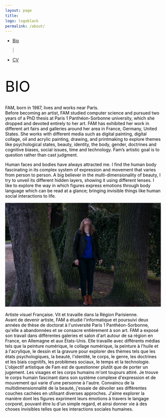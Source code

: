 ```yaml
---
layout: page
title: 
logo: logoblack
permalink: /about/
---
```


<nav class="navbarshop">

 <ul>
      <li class="nav-item">
        <a href="{{ site.baseurl }}/biography/">Bio</a>
       </li>
     
 <span aria-hidden="true" style="color: grey">|</span>
       <li class="nav-item">
       <a href="{{ site.baseurl }}/cv/">CV</a>
       </li>
  </ul>
</nav>
  


<br><br>
<span style="color: Black; text-align: center;"> <font size="8">BIO </font> </span>

<p style="color: black; text-align: left;">
<br>
FAM, born in 1987, lives and works near Paris. <br>
Before becoming an artist, FAM studied computer science and pursued two years of a PhD thesis at Paris 1 Panthéon-Sorbonne university, which she dropped and devoted entirely to her art.
FAM has exhibited her work in different art fairs and galleries around her area in France, Germany, United States. She works with different media such as digital painting, digital collage, oil and acrylic painting, drawing, and printmaking to explore themes like psychological states, beauty, identity, the body, gender, doctrines and cognitive biases, social issues,  time and technology.
Fam’s artistic goal is to question rather than cast judgment.
</p>

<span style="color: black;">
Human faces and bodies have always attracted me. I find the human body fascinating in its complex system of expression and movement that varies from person to person. A big believer in the multi-dimensionality of beauty, I try to unveil its different hidden layers, showing it using different lenses. I like to explore the way in which figures express emotions through body language which can be read at a glance; bringing invisible things like human social interactions to life.
</span>

![RestezChezVous](/img/artist/artist1.JPG) 


<span style="color: black;">
Artiste visuel Française. Vit et travaille dans la Région Parisienne. 
</span>  
<span style="color: black;"> <br>
Avant de devenir artiste, FAM a étudié l'informatique et poursuivi deux années de thèse de doctorat à l'université Paris 1 Panthéon-Sorbonne, qu'elle a abandonnées et se consacre entièrement à son art. FAM a exposé son travail dans différentes galeries et salon d'art autour de sa région en France, en Allemagne et aux États-Unis. Elle travaille avec différents médias tels que la peinture numérique, le collage numérique, la peinture à l'huile et à l'acrylique, le dessin et la gravure pour explorer des thèmes tels que les états psychologiques, la beauté, l'identité, le corps, le genre, les doctrines et les biais cognitifs, les problèmes sociaux, le temps et la technologie. L'objectif artistique de Fam est de questionner plutôt que de porter un jugement.
</span> 

<span style="color: black;">
Les visages et les corps humains m'ont toujours attiré. Je trouve le corps humain fascinant dans son système complexe d'expression et de mouvement qui varie d'une personne à l'autre. Convaincu de la multidimensionnalité de la beauté, j'essaie de dévoiler ses différentes couches cachées en utilisant diverses approches. J'aime explorer la manière dont les figures expriment leurs émotions à travers le langage corporel, pouvant être lu d'un simple regard, et ainsi donner vie à des choses invisibles telles que les interactions sociales humaines.
</span>



